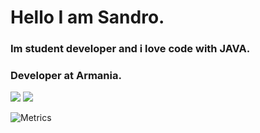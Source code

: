 # Hello I am Sandro.
### Im student developer and i love code with JAVA.
### Developer at Armania.
<img src="https://img.shields.io/badge/Dev-Java-orange?style=for-the-badge"> <img src="https://img.shields.io/badge/Code-DevOps-blue?style=for-the-badge"> 

![Metrics](https://metrics.lecoq.io/Sandro642?template=classic&projects=1&activity=1&followup=1&languages=1&isocalendar=1&base=header%2C%20activity%2C%20community%2C%20repositories%2C%20metadata&base.indepth=false&base.hireable=false&base.skip=false&isocalendar=false&isocalendar.duration=half-year&languages=false&languages.limit=8&languages.threshold=0%25&languages.other=false&languages.colors=github&languages.sections=most-used&languages.indepth=false&languages.analysis.timeout=15&languages.categories=markup%2C%20programming&languages.recent.categories=markup%2C%20programming&languages.recent.load=300&languages.recent.days=14&followup=false&followup.sections=repositories&followup.indepth=false&followup.archived=true&activity=false&activity.limit=5&activity.load=300&activity.days=14&activity.visibility=all&activity.timestamps=false&activity.filter=all&projects=false&projects.limit=4&projects.descriptions=false&config.timezone=Europe%2FParis)
